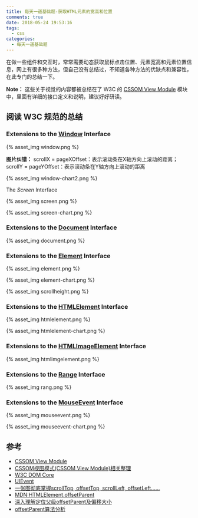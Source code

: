 ```yaml
---
title: 每天一道基础题-获取HTML元素的宽高和位置
comments: true
date: 2018-05-24 19:53:16
tags:
  - css
categories:
  - 每天一道基础题
---
```


在做一些组件和交互时，常常需要动态获取鼠标点击位置、元素宽高和元素位置信息，网上有很多种方法，但自己没有总结过，不知道各种方法的优缺点和兼容性，在此专门的总结一下。
<!-- more -->

**Note：** 这些关于视觉的内容都被总结在了 W3C 的 [CSSOM View Module](https://www.w3.org/TR/cssom-view-1/) 模块中，里面有详细的接口定义和说明，建议好好研读。

## 阅读 W3C 规范的总结

### Extensions to the **[Window](https://www.w3.org/TR/cssom-view-1/#extensions-to-the-window-interface)** Interface

{% asset_img window.png %}

**图片纠错：** scrollX = pageXOffset：表示滚动条在X轴方向上滚动的距离；scrollY = pageYOffset：表示滚动条在Y轴方向上滚动的距离

{% asset_img window-chart2.png %}

The *Screen* Interface

{% asset_img screen.png %}

{% asset_img screen-chart.png %}

### Extensions to the **[Document](https://www.w3.org/TR/cssom-view-1/#extensions-to-the-document-interface)** Interface

{% asset_img document.png %}

### Extensions to the **[Element](https://www.w3.org/TR/cssom-view-1/#extension-to-the-element-interface)** Interface

{% asset_img element.png %}

{% asset_img element-chart.png %}

{% asset_img scrollheight.png %}

### Extensions to the **[HTMLElement](https://www.w3.org/TR/cssom-view-1/#extensions-to-the-htmlelement-interface)** Interface

{% asset_img htmlelement.png %}

{% asset_img htmlelement-chart.png %}

### Extensions to the **[HTMLImageElement](https://www.w3.org/TR/cssom-view-1/#extensions-to-the-htmlimageelement-interface)** Interface

{% asset_img htmlimgelement.png %}

###  Extensions to the **[Range](https://www.w3.org/TR/cssom-view-1/#extensions-to-the-range-interface)** Interface

{% asset_img rang.png %}

### Extensions to the **[MouseEvent](https://www.w3.org/TR/cssom-view-1/#extensions-to-the-mouseevent-interface)** Interface

{% asset_img mouseevent.png %}

{% asset_img mouseevent-chart.png %}


## 参考
- [CSSOM View Module](https://www.w3.org/TR/cssom-view-1/)
- [CSSOM视图模式(CSSOM View Module)相关整理](http://www.zhangxinxu.com/wordpress/2011/09/cssom%E8%A7%86%E5%9B%BE%E6%A8%A1%E5%BC%8Fcssom-view-module%E7%9B%B8%E5%85%B3%E6%95%B4%E7%90%86%E4%B8%8E%E4%BB%8B%E7%BB%8D/)
- [W3C DOM Core](https://www.w3.org/TR/DOM-Level-2-Core/core.html#ID-87CD092)
- [UIEvent](https://developer.mozilla.org/zh-CN/docs/Web/API/UIEvent)
- [一张图彻底掌握scrollTop, offsetTop, scrollLeft, offsetLeft......](https://github.com/pramper/Blog/issues/10)
- [MDN:HTMLElement.offsetParent](https://developer.mozilla.org/zh-CN/docs/Web/API/HTMLElement/offsetParent)
- [深入理解定位父级offsetParent及偏移大小](http://www.cnblogs.com/xiaohuochai/p/5828369.html)
- [offsetParent算法分析](http://www.cnblogs.com/rubylouvre/archive/2012/10/30/2746751.html)
